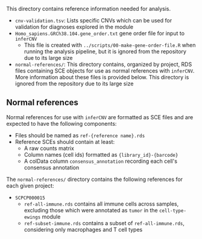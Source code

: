 This directory contains reference information needed for analysis.

* `cnv-validation.tsv`: Lists specific CNVs which can be used for validation for diagnoses explored in the module
* `Homo_sapiens.GRCh38.104.gene_order.txt` gene order file for input to `inferCNV`
  * This file is created with `../scripts/00-make-gene-order-file.R` when running the analysis pipeline, but it is ignored from the repository due to its large size
* `normal-references/`: This directory contains, organized by project, RDS files containing SCE objects for use as normal references with `inferCNV`.
More information about these files is provided below.
This directory is ignored from the repository due to its large size

## Normal references

Normal references for use with `inferCNV` are formatted as SCE files and are expected to have the following components:

* Files should be named as `ref-{reference name}.rds`
* Reference SCEs should contain at least:
  * A raw counts matrix
  * Column names (cell ids) formatted as `{library_id}-{barcode}`
  * A colData column `consensus_annotation` recording each cell's consensus annotation


The `normal-references/` directory contains the following references for each given project:

* `SCPCP000015`
  * `ref-all-immune.rds` contains all immune cells across samples, excluding those which were annotated as `tumor` in the `cell-type-ewings` module
  * `ref-subset-immune.rds` contains a subset of `ref-all-immune.rds`, considering only macrophages and T cell types
